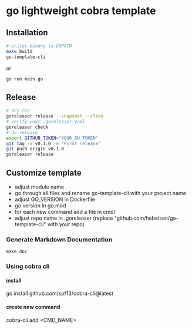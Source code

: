 # go lightweight cobra template

## Installation
```bash
# writes binary to GOPATH
make build
go-template-cli
```
or
```bash
go run main.go
```

## Release
```bash
# dry run
goreleaser release --snapshot --clean
# verify your .goreleaser.yaml
goreleaser check
# do release
export GITHUB_TOKEN="YOUR_GH_TOKEN"
git tag -a v0.1.0 -m "First release"
git push origin v0.1.0
goreleaser release
```

## Customize template
- adjust module name
- go through all files and rename go-template-cli with your project name
- adjust GO_VERSION in Dockerfile
- go version in go.mod
- for each new command add a file in cmd/
- adjust repo name in .goreleaser (replace "github.com/hebelsan/go-template-cli" with your repo)

### Generate Markdown Documentation
```
make doc
```

### Using cobra cli

#### install
go install github.com/spf13/cobra-cli@latest

#### create new command
cobra-cli add <CMD_NAME>
